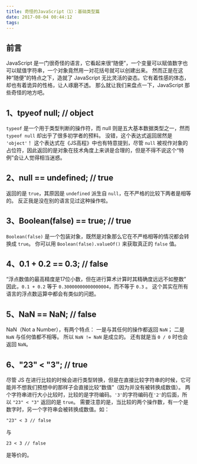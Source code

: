 ```yaml
---
title: 奇怪的JavaScript（1）：基础类型篇
date: 2017-08-04 00:44:12
tags:
---
```


## 前言
JavaScript 是一门很奇怪的语言，它看起来很“随便”，一个变量可以赋值数字也可以赋值字符串，一个对象竟然用一对花括号就可以创建出来。
然而正是在这种“随便”的特点之下，造就了 JavaScript 无比灵活的姿态。它有着性感的体态，却也有着诡异的性格，让人琢磨不透。
那么就让我们来盘点一下，JavaScript 那些奇怪的地方吧。

## 1、tpyeof null; // object
`typeof` 是一个用于类型判断的操作符，而 null 则是五大基本数据类型之一，然而 `typeof null` 却出乎了很多初学者的预料。
没错，这个表达式返回居然是 `'object'`！
这个表达式在《JS高程》中也有特意提到，尽管 `null` 被视作对象的占位符，因此返回的是对象在技术角度上来讲是合理的，但是不得不说这个“特例”会让人觉得相当迷惑。

## 2、null == undefined; // true
返回的是 `true`，其原因是 `undefined` 派生自 `null`，在不严格的比较下两者是相等的。
反正我是没在别的语言见过这种操作啦。

## 3、Boolean(false) == true; // true
`Boolean(false)` 是一个包装对象，既然是对象那么它在不严格相等的情况都会转换成 `true`。
你可以用 `Boolean(false).valueOf()` 来获取真正的 `false` 值。

## 4、0.1 + 0.2 == 0.3; // false
“浮点数值的最高精度是17位小数，但在进行算术计算时其精确度远远不如整数”
因此，`0.1 + 0.2` 等于 `0.30000000000000004`，而不等于 `0.3` 。
这个其实在所有语言的浮点数运算中都会有类似的问题。

## 5、NaN == NaN; // false
NaN（Not a Number），有两个特点：
一是与其任何的操作都返回 `NaN`；
二是 `NaN` 与任何值都不相等。
所以 `NaN != NaN` 是成立的。
还有就是当 `0 / 0` 时也会返回 `NaN`。

## 6、"23" < "3"; // true
尽管 JS 在进行比较的时候会进行类型转换，但是在直接比较字符串的时候，它可能并不想我们预想中的那样子会直接比较“数值”（因为并没有被转换成数值）。
两个字符串进行大小比较时，比较的是字符编码。`'3'`的字符编码在`'2'`的后面，所以 `"23" < "3"` 返回的是 `true`。
需要注意的是，当比较的两个操作数，有一个是数字时，另一个字符串会被转换成数值。如：
```
"23" < 3 // false
```
与
```
23 < 3 // false
```
是等价的。